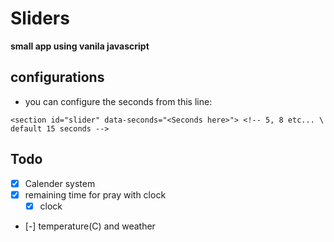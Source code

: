 # Sliders
**small app using vanila javascript**

## configurations
- you can configure the seconds from this line:

```
<section id="slider" data-seconds="<Seconds here>"> <!-- 5, 8 etc... \ default 15 seconds -->
```
## Todo
- [x] Calender system
- [x] remaining time for pray with clock
  - [x] clock
- [-] temperature(C) and weather
